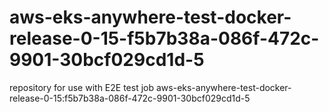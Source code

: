 # aws-eks-anywhere-test-docker-release-0-15-f5b7b38a-086f-472c-9901-30bcf029cd1d-5
repository for use with E2E test job aws-eks-anywhere-test-docker-release-0-15:f5b7b38a-086f-472c-9901-30bcf029cd1d-5

